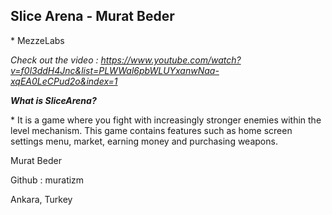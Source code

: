 ## **Slice Arena - Murat Beder**

\* MezzeLabs

*Check out the video : https://www.youtube.com/watch?v=f0l3ddH4Jnc&list=PLWWal6pbWLUYxanwNaa-xqEA0LeCPud2o&index=1*

***What is SliceArena?***

\* It is a game where you fight with increasingly stronger enemies within the level mechanism. This game contains features such as home screen settings menu, market, earning money and purchasing weapons.


Murat Beder 

Github : muratizm

Ankara, Turkey
